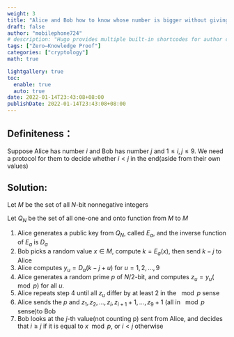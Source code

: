 ```yaml
---
weight: 3
title: "Alice and Bob how to know whose number is bigger without giving away their own's"
draft: false
author: "mobilephone724"
# description: "Hugo provides multiple built-in shortcodes for author convenience and to keep your markdown content clean."
tags: ["Zero—Knowledge Proof"]
categories: ["cryptology"]
math: true

lightgallery: true
toc:
  enable: true
  auto: true
date: 2022-01-14T23:43:08+08:00
publishDate: 2022-01-14T23:43:08+08:00
---
```




## Definiteness：

Suppose Alice has number $i$ and Bob has number $j$ and $1\leq i,j \leq 9$. We need a protocol for them to decide whether $i < j$ in the end(aside from their own values)

## Solution:

Let $M$ be the set of all $N$-bit nonnegative integers

Let $Q_N$ be the set of all one-one and onto function from $M$ to $M$ 

1. Alice generates a public key from $Q_N$, called $E_a$, and the inverse function of $E_a$ is $D_a$
2. Bob picks a random value $x \in M$, compute $k = E_a(x)$, then send $k - j$ to Alice
3. Alice computes $y_u=D_a(k - j + u)$ for $u = 1,2,\dots,9$
4. Alice generates a random prime $p$ of $N/2$-bit, and computes $z_u=y_u(\mod p)$ for all $u$.
5. Alice repeats step 4 until all $z_u$ differ by at least 2 in the $\mod p$ sense
6. Alice sends the $p$ and $z_1,z_2,\dots,z_i,z_{i+1}+1,\dots,z_{9} +1$ (all in $\mod p$ sense)to Bob
7. Bob looks at the $j$-th value(not counting p) sent from Alice, and decides that $i\geq j$ if it is equal to $x \mod p$, or $i<j$ otherwise

